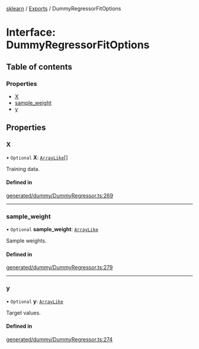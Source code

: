 [sklearn](../readme.md) / [Exports](../modules.md) / DummyRegressorFitOptions

# Interface: DummyRegressorFitOptions

## Table of contents

### Properties

- [X](DummyRegressorFitOptions.md#x)
- [sample\_weight](DummyRegressorFitOptions.md#sample_weight)
- [y](DummyRegressorFitOptions.md#y)

## Properties

### X

• `Optional` **X**: [`ArrayLike`](../modules.md#arraylike)[]

Training data.

#### Defined in

[generated/dummy/DummyRegressor.ts:269](https://github.com/transitive-bullshit/scikit-learn-ts/blob/367336a/packages/sklearn/src/generated/dummy/DummyRegressor.ts#L269)

___

### sample\_weight

• `Optional` **sample\_weight**: [`ArrayLike`](../modules.md#arraylike)

Sample weights.

#### Defined in

[generated/dummy/DummyRegressor.ts:279](https://github.com/transitive-bullshit/scikit-learn-ts/blob/367336a/packages/sklearn/src/generated/dummy/DummyRegressor.ts#L279)

___

### y

• `Optional` **y**: [`ArrayLike`](../modules.md#arraylike)

Target values.

#### Defined in

[generated/dummy/DummyRegressor.ts:274](https://github.com/transitive-bullshit/scikit-learn-ts/blob/367336a/packages/sklearn/src/generated/dummy/DummyRegressor.ts#L274)
